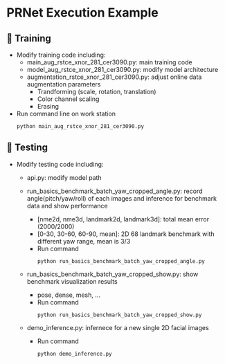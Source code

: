 PRNet Execution Example
===

## :large_orange_diamond: Training
- Modify training code including:
	- main_aug_rstce_xnor_281_cer3090.py: main training code
	- model_aug_rstce_xnor_281_cer3090.py: modify model architecture
	- augmentation_rstce_xnor_281_cer3090.py: adjust online data augmentation parameters
		- Trandforming (scale, rotation, translation)
		- Color channel scaling
		- Erasing
- Run command line on work station
	```
	python main_aug_rstce_xnor_281_cer3090.py
	```


## :large_orange_diamond: Testing
- Modify testing code including:
	- api.py: modify model path
	- run_basics_benchmark_batch_yaw_cropped_angle.py: record angle(pitch/yaw/roll) of each images and inference for benchmark data and show performance
		- [nme2d, nme3d, landmark2d, landmark3d]: total mean error (2000/2000)
		- [0-30, 30-60, 60-90, mean]: 2D 68 landmark benchmark with different yaw range, mean is 3/3 
		- Run command
			```
			python run_basics_benchmark_batch_yaw_cropped_angle.py
			```
	- run_basics_benchmark_batch_yaw_cropped_show.py: show benchmark visualization results
		- pose, dense, mesh, ...
		- Run command
			```
			python run_basics_benchmark_batch_yaw_cropped_show.py
			```
			
	- demo_inference.py: infernece for a new single 2D facial images
		- Run command
			```
			python demo_inference.py
			```